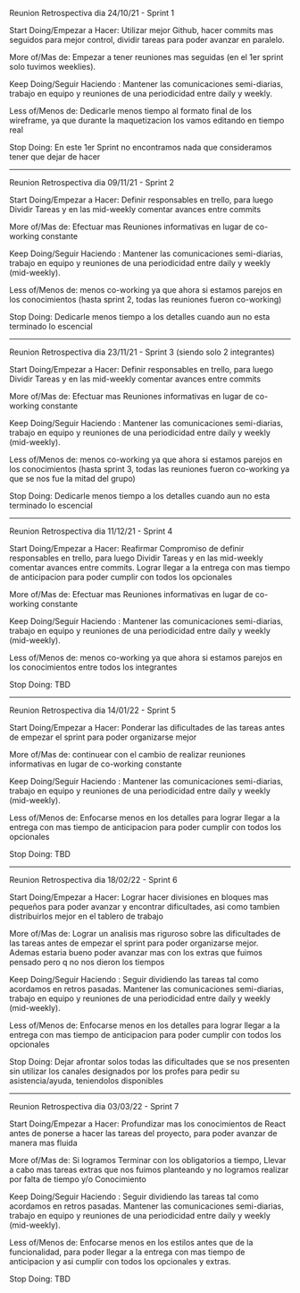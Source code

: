 Reunion Retrospectiva dia 24/10/21 - Sprint 1

Start Doing/Empezar a Hacer:
Utilizar mejor Github, hacer commits mas seguidos para mejor control, dividir tareas para poder avanzar en paralelo.

More of/Mas de:
Empezar a tener reuniones mas seguidas (en el 1er sprint solo tuvimos weeklies).

Keep Doing/Seguir Haciendo :
Mantener las comunicaciones semi-diarias, trabajo en equipo y reuniones de una periodicidad entre daily y weekly.

Less of/Menos de:
Dedicarle menos tiempo al formato final de los wireframe, ya que durante la maquetizacion los vamos editando en tiempo real

Stop Doing:
En este 1er Sprint no encontramos nada que consideramos tener que dejar de hacer

---

Reunion Retrospectiva dia 09/11/21 - Sprint 2

Start Doing/Empezar a Hacer:
Definir responsables en trello, para luego Dividir Tareas y en las mid-weekly comentar avances entre commits

More of/Mas de:
Efectuar mas Reuniones informativas en lugar de co-working constante

Keep Doing/Seguir Haciendo :
Mantener las comunicaciones semi-diarias, trabajo en equipo y reuniones de una periodicidad entre daily y weekly (mid-weekly).

Less of/Menos de:
menos co-working ya que ahora si estamos parejos en los conocimientos (hasta sprint 2, todas las reuniones fueron co-working)

Stop Doing:
Dedicarle menos tiempo a los detalles cuando aun no esta terminado lo escencial

---

Reunion Retrospectiva dia 23/11/21 - Sprint 3 (siendo solo 2 integrantes)

Start Doing/Empezar a Hacer:
Definir responsables en trello, para luego Dividir Tareas y en las mid-weekly comentar avances entre commits

More of/Mas de:
Efectuar mas Reuniones informativas en lugar de co-working constante

Keep Doing/Seguir Haciendo :
Mantener las comunicaciones semi-diarias, trabajo en equipo y reuniones de una periodicidad entre daily y weekly (mid-weekly).

Less of/Menos de:
menos co-working ya que ahora si estamos parejos en los conocimientos (hasta sprint 3, todas las reuniones fueron co-working ya que se nos fue la mitad del grupo)

Stop Doing:
Dedicarle menos tiempo a los detalles cuando aun no esta terminado lo escencial

---

Reunion Retrospectiva dia 11/12/21 - Sprint 4

Start Doing/Empezar a Hacer:
Reafirmar Compromiso de definir responsables en trello, para luego Dividir Tareas y en las mid-weekly comentar avances entre commits. Lograr llegar a la entrega con mas tiempo de anticipacion para poder cumplir con todos los opcionales

More of/Mas de:
Efectuar mas Reuniones informativas en lugar de co-working constante

Keep Doing/Seguir Haciendo :
Mantener las comunicaciones semi-diarias, trabajo en equipo y reuniones de una periodicidad entre daily y weekly (mid-weekly).

Less of/Menos de:
menos co-working ya que ahora si estamos parejos en los conocimientos entre todos los integrantes

Stop Doing:
TBD

---

Reunion Retrospectiva dia 14/01/22 - Sprint 5

Start Doing/Empezar a Hacer:
Ponderar las dificultades de las tareas antes de empezar el sprint para poder organizarse mejor

More of/Mas de:
continuear con el cambio de realizar reuniones informativas en lugar de co-working constante

Keep Doing/Seguir Haciendo :
Mantener las comunicaciones semi-diarias, trabajo en equipo y reuniones de una periodicidad entre daily y weekly (mid-weekly).

Less of/Menos de:
Enfocarse menos en los detalles para lograr llegar a la entrega con mas tiempo de anticipacion para poder cumplir con todos los opcionales

Stop Doing:
TBD

---

Reunion Retrospectiva dia 18/02/22 - Sprint 6

Start Doing/Empezar a Hacer:
Lograr hacer divisiones en bloques mas pequeños para poder avanzar y encontrar dificultades, asi como tambien distribuirlos mejor en el tablero de trabajo

More of/Mas de:
Lograr un analisis mas riguroso sobre las dificultades de las tareas antes de empezar el sprint para poder organizarse mejor.
Ademas estaria bueno poder avanzar mas con los extras que fuimos pensado pero q no nos dieron los tiempos

Keep Doing/Seguir Haciendo :
Seguir dividiendo las tareas tal como acordamos en retros pasadas. Mantener las comunicaciones semi-diarias, trabajo en equipo y reuniones de una periodicidad entre daily y weekly (mid-weekly).

Less of/Menos de:
Enfocarse menos en los detalles para lograr llegar a la entrega con mas tiempo de anticipacion para poder cumplir con todos los opcionales

Stop Doing:
Dejar afrontar solos todas las dificultades que se nos presenten sin utilizar los canales designados por los profes para pedir su asistencia/ayuda, teniendolos disponibles

---

Reunion Retrospectiva dia 03/03/22 - Sprint 7

Start Doing/Empezar a Hacer:
Profundizar mas los conocimientos de React antes de ponerse a hacer las tareas del proyecto, para poder avanzar de manera mas fluida

More of/Mas de:
Si logramos Terminar con los obligatorios a tiempo, Llevar a cabo mas tareas extras que nos fuimos planteando y no logramos realizar por falta de tiempo y/o Conocimiento

Keep Doing/Seguir Haciendo :
Seguir dividiendo las tareas tal como acordamos en retros pasadas. Mantener las comunicaciones semi-diarias, trabajo en equipo y reuniones de una periodicidad entre daily y weekly (mid-weekly).

Less of/Menos de:
Enfocarse menos en los estilos antes que de la funcionalidad, para poder llegar a la entrega con mas tiempo de anticipacion y asi cumplir con todos los opcionales y extras.

Stop Doing:
TBD
